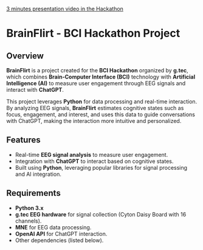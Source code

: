 [3 minutes presentation video in the Hackathon](https://www.youtube.com/watch?v=4lX9ShHdlsw&t=6s)


# BrainFlirt - BCI Hackathon Project

## Overview

**BrainFlirt** is a project created for the **BCI Hackathon** organized by **g.tec**, which combines **Brain-Computer Interface (BCI)** technology with **Artificial Intelligence (AI)** to measure user engagement through EEG signals and interact with **ChatGPT**.

This project leverages **Python** for data processing and real-time interaction. By analyzing EEG signals, **BrainFlirt** estimates cognitive states such as focus, engagement, and interest, and uses this data to guide conversations with ChatGPT, making the interaction more intuitive and personalized.

## Features

- Real-time **EEG signal analysis** to measure user engagement.
- Integration with **ChatGPT** to interact based on cognitive states.
- Built using **Python**, leveraging popular libraries for signal processing and AI integration.

## Requirements

- **Python 3.x**
- **g.tec EEG hardware** for signal collection (Cyton Daisy Board with 16 channels).
- **MNE** for EEG data processing.
- **OpenAI API** for ChatGPT interaction.
- Other dependencies (listed below).
